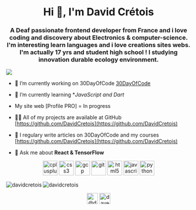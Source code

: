 <h1 align="center">Hi 👋, I'm David Crétois</h1>
<h3 align="center">A Deaf passionate frontend developer from France and i love coding and discovery about Electronics & computer-science. I'm interesting learn languages and i love creations sites webs. I'm actually 17 yrs and student high school ! I studying innovation durable ecology environment.</h3>

<p align="left"> <img src="https://img.shields.io/twitter/follow/Laarsjan?label=Twitter&logo=twitter&style=for-the-badge" <img src="https://img.shields.io/reddit/subreddit-subscribers/Flutter?label=reddit&logo=reddit&style=for-the-badge" </p>

- 🔭 I’m currently working on 30DayOfCode [30DayOfCode](https://github.com/DavidCretois/30dayofCode1)

- 🌱 I’m currently learning **JavaScript and Dart*

- My site web [Profile PRO] = In progress 

- 👨‍💻 All of my projects are available at GitHub [https://github.com/DavidCretois](https://github.com/DavidCretois)

- 📝 I regulary write articles on 30DayOfCode and my courses [https://github.com/DavidCretois](https://github.com/DavidCretois)

- 💬 Ask me about **React & TensorFlow**

<p align="center"><img src="https://devicons.github.io/devicon/devicon.git/icons/cplusplus/cplusplus-original.svg" alt="cplusplus" width="40" height="40"/> <img src="https://devicons.github.io/devicon/devicon.git/icons/css3/css3-original-wordmark.svg" alt="css3" width="40" height="40"/> <img src="https://www.vectorlogo.zone/logos/google_cloud/google_cloud-icon.svg" alt="gcp" width="40" height="40"/> <img src="https://www.vectorlogo.zone/logos/git-scm/git-scm-icon.svg" alt="git" width="40" height="40"/> <img src="https://devicons.github.io/devicon/devicon.git/icons/html5/html5-original-wordmark.svg" alt="html5" width="40" height="40"/> <img src="https://devicons.github.io/devicon/devicon.git/icons/javascript/javascript-original.svg" alt="javascript" width="40" height="40"/> <img src="https://devicons.github.io/devicon/devicon.git/icons/python/python-original.svg" alt="python" width="40" height="40"/></p><img align="left" src="https://github-readme-stats.vercel.app/api/top-langs/?username=davidcretois&layout=compact&hide=html" alt="davidcretois" />

<img align="center" src="https://github-readme-stats.vercel.app/api?username=davidcretois&show_icons=true" alt="davidcretois" />

<p align="center">
<a href="https://twitter.com/@davidcretois" target="blank"><img align="center" src="https://cdn.jsdelivr.net/npm/simple-icons@3.0.1/icons/twitter.svg" alt="@davidcretois" height="30" width="30" /></a>
<a href="https://instagram.com/dave.developer" target="blank"><img align="center" src="https://cdn.jsdelivr.net/npm/simple-icons@3.0.1/icons/instagram.svg" alt="dave.developer" height="30" width="30" /></a>
</p>
